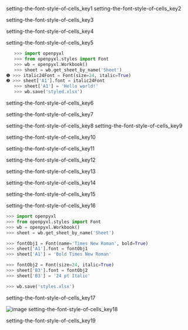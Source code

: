 setting-the-font-style-of-cells_key1
setting-the-font-style-of-cells_key2


setting-the-font-style-of-cells_key3



setting-the-font-style-of-cells_key4


setting-the-font-style-of-cells_key5


```python
   >>> import openpyxl
   >>> from openpyxl.styles import Font
   >>> wb = openpyxl.Workbook()
   >>> sheet = wb.get_sheet_by_name('Sheet')
❶ >>> italic24Font = Font(size=24, italic=True)
❷ >>> sheet['A1'].font = italic24Font
   >>> sheet['A1'] = 'Hello world!'
   >>> wb.save('styled.xlsx')
```
setting-the-font-style-of-cells_key6


setting-the-font-style-of-cells_key7


setting-the-font-style-of-cells_key8
setting-the-font-style-of-cells_key9


setting-the-font-style-of-cells_key10


setting-the-font-style-of-cells_key11


setting-the-font-style-of-cells_key12


setting-the-font-style-of-cells_key13


setting-the-font-style-of-cells_key14


setting-the-font-style-of-cells_key15


setting-the-font-style-of-cells_key16


```python
>>> import openpyxl
>>> from openpyxl.styles import Font
>>> wb = openpyxl.Workbook()
>>> sheet = wb.get_sheet_by_name('Sheet')

>>> fontObj1 = Font(name='Times New Roman', bold=True)
>>> sheet['A1'].font = fontObj1
>>> sheet['A1'] = 'Bold Times New Roman'

>>> fontObj2 = Font(size=24, italic=True)
>>> sheet['B3'].font = fontObj2
>>> sheet['B3'] = '24 pt Italic'

>>> wb.save('styles.xlsx')
```
setting-the-font-style-of-cells_key17


![image](assets/000033.png)
setting-the-font-style-of-cells_key18


setting-the-font-style-of-cells_key19
